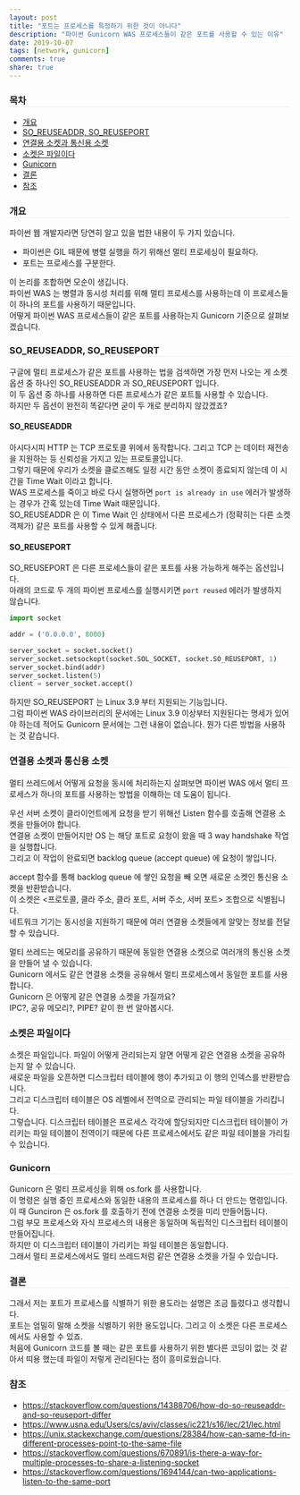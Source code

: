 ```yaml
---
layout: post
title: "포트는 프로세스를 특정하기 위한 것이 아니다"
description: "파이썬 Gunicorn WAS 프로세스들이 같은 포트를 사용할 수 있는 이유"
date: 2019-10-07
tags: [network, gunicorn]
comments: true
share: true
---
```


<h3 id="overview" style="border-bottom: 1px solid #eee;">목차</h3>

- [개요](#overview)
- [SO_REUSEADDR, SO_REUSEPORT](#SO_REUSEADDR-SO_REUSEPORT)
- [연결용 소켓과 통신용 소켓](#socket-type)
- [소켓은 파일이다](#socket-is-file) 
- [Gunicorn](#gunicorn)
- [결론](#conclusion)
- [참조](#reference)

<h3 id="overview" style="border-bottom: 1px solid #eee;">개요</h3>

파이썬 웹 개발자라면 당연히 알고 있을 법한 내용이 두 가지 있습니다.    

- 파이썬은 GIL 때문에 병렬 실행을 하기 위해선 멀티 프로세싱이 필요하다.  
- 포트는 프로세스를 구분한다.  

이 논리를 조합하면 모순이 생깁니다.  
파이썬 WAS 는 병렬과 동시성 처리를 위해 멀티 프로세스를 사용하는데 이 프로세스들이 하나의 포트를 사용하기 때문입니다.  
어떻게 파이썬 WAS 프로세스들이 같은 포트를 사용하는지 Gunicorn 기준으로 살펴보겠습니다.  

<h3 id="SO_REUSEADDR-SO_REUSEPORT" style="border-bottom: 1px solid #eee;">SO_REUSEADDR, SO_REUSEPORT</h3>

구글에 멀티 프로세스가 같은 포트를 사용하는 법을 검색하면 가장 먼저 나오는 게 소켓 옵션 중 하나인 SO_REUSEADDR 과 SO_REUSEPORT 입니다.  
이 두 옵션 중 하나를 사용하면 다른 프로세스가 같은 포트틀 사용할 수 있습니다.  
하지만 두 옵션이 완전히 똑같다면 굳이 두 개로 분리하지 않갔겠죠?  

#### SO_REUSEADDR

아시다시피 HTTP 는 TCP 프로토콜 위에서 동작합니다. 그리고 TCP 는 데이터 재전송을 지원하는 등 신뢰성을 가지고 있는 프로토콜입니다.  
그렇기 때문에 우리가 소켓을 클로즈해도 일정 시간 동안 소켓이 종료되지 않는데 이 시간을 Time Wait 이라고 합니다.  
WAS 프로세스를 죽이고 바로 다시 실행하면 `port is already in use` 에러가 발생하는 경우가 간혹 있는데 Time Wait 때문입니다.  
SO_REUSEADDR 은 이 Time Wait 인 상태에서 다른 프로세스가 (정확히는 다른 소켓 객체가) 같은 포트를 사용할 수 있게 해줍니다.  

#### SO_REUSEPORT 

SO_REUSEPORT 은 다른 프로세스들이 같은 포트를 사용 가능하게 해주는 옵션입니다.  
아래의 코드로 두 개의 파이썬 프로세스를 실행시키면 `port reused` 에러가 발생하지 않습니다.   

```python
import socket

addr = ('0.0.0.0', 8000)

server_socket = socket.socket()
server_socket.setsockopt(socket.SOL_SOCKET, socket.SO_REUSEPORT, 1)
server_socket.bind(addr)
server_socket.listen(5)
client = server_socket.accept()
```

하지만 SO_REUSEPORT 는 Linux 3.9 부터 지원되는 기능입니다.  
그럼 파이썬 WAS 라이브러리의 문서에는 Linux 3.9 이상부터 지원된다는 명세가 있어야 하는데 적어도 Gunicorn 문서에는 그런 내용이 없습니다. 
뭔가 다른 방법을 사용하는 것 같습니다.  

<h3 id="socket-type" style="border-bottom: 1px solid #eee;">연결용 소켓과 통신용 소켓</h3>

멀티 쓰레드에서 어떻게 요청을 동시에 처리하는지 살펴보면 파이썬 WAS 에서 멀티 프로세스가 하나의 포트를 사용하는 방법을 이해하는 데 도움이 됩니다.  

우선 서버 소켓이 클라이언트에게 요청을 받기 위해선 Listen 함수를 호출해 연결용 소켓을 만들어야 합니다.  
연결용 소켓이 만들어지만 OS 는 해당 포트로 요청이 왔을 때 3 way handshake 작업을 실행합니다.  
그리고 이 작업이 완료되면 backlog queue (accept queue) 에 요청이 쌓입니다.  

accept 함수를 통해 backlog queue 에 쌓인 요청을 빼 오면 새로운 소켓인 통신용 소켓을 반환받습니다.  
이 소켓은 \<프로토콜, 클라 주소, 클라 포트, 서버 주소, 서버 포트\> 조합으로 식별됩니다.  
네트워크 기기는 동시성을 지원하기 때문에 여러 연결용 소켓들에게 알맞는 정보를 전달할 수 있습니다.  

멀티 쓰레드는 메모리를 공유하기 때문에 동일한 연결용 소켓으로 여러개의 통신용 소켓을 만들어 낼 수 있습니다.  
Gunicorn 에서도 같은 연결용 소켓을 공유해서 멀티 프로세스에서 동일한 포트를 사용합니다.  
Gunicorn 은 어떻게 같은 연결용 소켓을 가질까요?  
IPC?, 공유 메모리?, PIPE? 같이 한 번 알아봅시다.  

<h3 id="socket-is-file" style="border-bottom: 1px solid #eee;">소켓은 파일이다</h3>

소켓은 파일입니다. 파일이 어떻게 관리되는지 알면 어떻게 같은 연결용 소켓을 공유하는지 알 수 있습니다.  
새로운 파일을 오픈하면 디스크립터 테이블에 행이 추가되고 이 행의 인덱스를 반환받습니다.  
그리고 디스크립터 테이블은 OS 레벨에서 전역으로 관리되는 파일 테이블을 가리킵니다.  
그렇습니다. 디스크립터 테이블은 프로세스 각각에 할당되지만 디스크립터 테이블이 가리키는 파일 테이블이 전역이기 때문에 다른 프로세스에서도 같은 파일 테이블을 가리킬 수 있습니다.  

<h3 id="gunicorn" style="border-bottom: 1px solid #eee;">Gunicorn</h3>

Gunicorn 은 멀티 프로세싱을 위해 os.fork 를 사용합니다.  
이 명령은 실행 중인 프로세스와 동일한 내용의 프로세스를 하나 더 만드는 명령입니다.  
이 때 Gunciron 은 os.fork 를 호출하기 전에 연결용 소켓을 미리 만들어둡니다.  
그럼 부모 프로세스와 자식 프로세스의 내용은 동일하며 독립적인 디스크립터 테이블이 만들어집니다.  
하지만 이 디스크립터 테이블이 가리키는 파일 테이블은 동일합니다.  
그래서 멀티 프로세스에서도 멀티 쓰레드처럼 같은 연결용 소켓을 가질 수 있습니다.  

<h3 id="conclusion" style="border-bottom: 1px solid #eee;">결론</h3>

그래서 저는 포트가 프로세스를 식별하기 위한 용도라는 설명은 조금 틀렸다고 생각합니다.  
포트는 엄밀히 말해 소켓을 식별하기 위한 용도입니다. 그리고 이 소켓은 다른 프로세스에서도 사용할 수 있죠.  
처음에 Gunicorn 코드를 볼 때는 같은 포트를 사용하기 위한 별다른 코딩이 없는 것 같아서 띠용 했는데 파일이 저렇게 관리된다는 점이 흥미로웠습니다.  

<h3 id="reference" style="border-bottom: 1px solid #eee;">참조</h3>

- https://stackoverflow.com/questions/14388706/how-do-so-reuseaddr-and-so-reuseport-differ
- https://www.usna.edu/Users/cs/aviv/classes/ic221/s16/lec/21/lec.html
- https://unix.stackexchange.com/questions/28384/how-can-same-fd-in-different-processes-point-to-the-same-file
- https://stackoverflow.com/questions/670891/is-there-a-way-for-multiple-processes-to-share-a-listening-socket
- https://stackoverflow.com/questions/1694144/can-two-applications-listen-to-the-same-port
